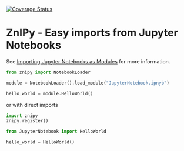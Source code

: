 [![Coverage Status](https://coveralls.io/repos/github/zincware/ZnIPy/badge.svg?branch=main)](https://coveralls.io/github/zincware/ZnIPy?branch=main)

# ZnIPy - Easy imports from Jupyter Notebooks

See [Importing Jupyter Notebooks as Modules](https://jupyter-notebook.readthedocs.io/en/stable/examples/Notebook/Importing%20Notebooks.html) for more information.

```python
from znipy import NotebookLoader

module = NotebookLoader().load_module("JupyterNotebook.ipnyb")

hello_world = module.HelloWorld()
```
or with direct imports
```python
import znipy
znipy.register()

from JupyterNotebook import HelloWorld

hello_world = HelloWorld()
```
